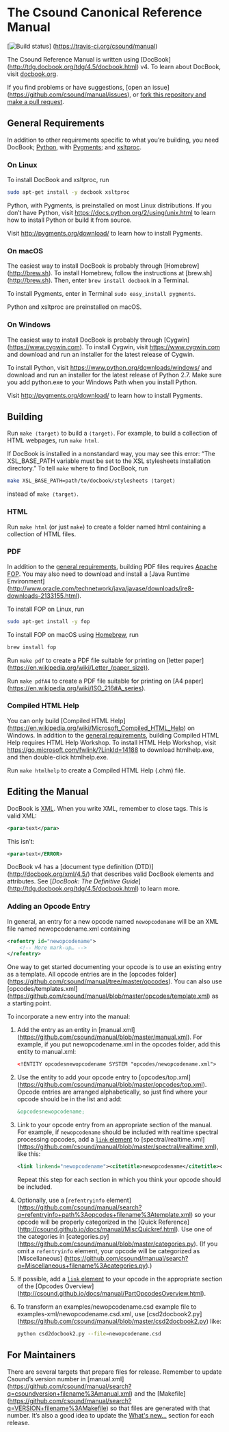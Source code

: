 # The Csound Canonical Reference Manual

[![Build status](https://travis-ci.org/csound/manual.svg?branch=master)]
(https://travis-ci.org/csound/manual)

The Csound Reference Manual is written using [DocBook]
(http://tdg.docbook.org/tdg/4.5/docbook.html) v4. To learn about DocBook, visit
[docbook.org](http://docbook.org).

If you find problems or have suggestions, [open an issue]
(https://github.com/csound/manual/issues), or [fork this repository and make a
pull request](https://guides.github.com/activities/forking/).


## General Requirements

In addition to other requirements specific to what you’re building, you need
DocBook; [Python](https://www.python.org), with [Pygments](http://pygments.org);
and [xsltproc](http://xmlsoft.org/XSLT/xsltproc2.html).

### On Linux

To install DocBook and xsltproc, run

```sh
sudo apt-get install -y docbook xsltproc
```

Python, with Pygments, is preinstalled on most Linux distributions. If you don’t
have Python, visit https://docs.python.org/2/using/unix.html to learn how to
install Python or build it from source.

Visit http://pygments.org/download/ to learn how to install Pygments.

### On macOS

The easiest way to install DocBook is probably through [Homebrew]
(http://brew.sh). To install Homebrew, follow the instructions at [brew.sh]
(http://brew.sh). Then, enter `brew install docbook` in a Terminal.

To install Pygments, enter in Terminal `sudo easy_install pygments`.

Python and xsltproc are preinstalled on macOS.

### On Windows

The easiest way to install DocBook is probably through [Cygwin]
(https://www.cygwin.com). To install Cygwin, visit https://www.cygwin.com and
download and run an installer for the latest release of Cygwin.

To install Python, visit https://www.python.org/downloads/windows/ and download
and run an installer for the latest release of Python 2.7. Make sure you add
python.exe to your Windows Path when you install Python.

Visit http://pygments.org/download/ to learn how to install Pygments.


## Building

Run `make ⟨target⟩` to build a `⟨target⟩`. For example, to build a collection of
HTML webpages, run `make html`.

If DocBook is installed in a nonstandard way, you may see this error: “The
XSL_BASE_PATH variable must be set to the XSL stylesheets installation
directory.” To tell `make` where to find DocBook, run

```sh
make XSL_BASE_PATH=path/to/docbook/stylesheets ⟨target⟩
```

instead of `make ⟨target⟩`.


### HTML

Run `make html` (or just `make`) to create a folder named html containing a
collection of HTML files.


### PDF

In addition to the [general requirements](#general-requirements), building PDF
files requires [Apache FOP](https://xmlgraphics.apache.org/fop/). You may also
need to download and install a [Java Runtime Environment]
(http://www.oracle.com/technetwork/java/javase/downloads/jre8-downloads-2133155.html).

To install FOP on Linux, run

```sh
sudo apt-get install -y fop
```

To install FOP on macOS using [Homebrew](http://brew.sh), run

```sh
brew install fop
```

Run `make pdf` to create a PDF file suitable for printing on [letter paper]
(https://en.wikipedia.org/wiki/Letter_(paper_size)).

Run `make pdfA4` to create a PDF file suitable for printing on [A4 paper]
(https://en.wikipedia.org/wiki/ISO_216#A_series).


### Compiled HTML Help

You can only build [Compiled HTML Help]
(https://en.wikipedia.org/wiki/Microsoft_Compiled_HTML_Help) on Windows. In
addition to the [general requirements](#general-requirements), building Compiled
HTML Help requires HTML Help Workshop. To install HTML Help Workshop, visit
https://go.microsoft.com/fwlink/?LinkId=14188 to download htmlhelp.exe, and then
double-click htmlhelp.exe.

Run `make htmlhelp` to create a Compiled HTML Help (.chm) file.


## Editing the Manual

DocBook is [XML](https://en.wikipedia.org/wiki/XML). When you write XML,
remember to close tags. This is valid XML:

```xml
<para>text</para>
```

This isn’t:

```xml
<para>text</ERROR>
```

DocBook v4 has a [document type definition (DTD)]
(http://docbook.org/xml/4.5/) that describes valid DocBook elements and
attributes. See [_DocBook: The Definitive Guide_]
(http://tdg.docbook.org/tdg/4.5/docbook.html) to learn more.


### Adding an Opcode Entry

In general, an entry for a new opcode named `newopcodename` will be an XML
file named newopcodename.xml containing

```xml
<refentry id="newopcodename">
    <!-- More mark-up… -->
</refentry>
```

One way to get started documenting your opcode is to use an existing entry as a
template. All opcode entries are in the [opcodes folder]
(https://github.com/csound/manual/tree/master/opcodes). You can also use
[opcodes/templates.xml]
(https://github.com/csound/manual/blob/master/opcodes/template.xml) as a
starting point.

To incorporate a new entry into the manual:

1. Add the entry as an entity in [manual.xml]
(https://github.com/csound/manual/blob/master/manual.xml). For example, if you
put newopcodename.xml in the opcodes folder, add this entity to manual.xml:

    ```xml
    <!ENTITY opcodesnewopcodename SYSTEM "opcodes/newopcodename.xml">
    ```

2. Use the entity to add your opcode entry to [opcodes/top.xml]
(https://github.com/csound/manual/blob/master/opcodes/top.xml). Opcode entries
are arranged alphabetically, so just find where your opcode should be in the
list and add:

    ```xml
    &opcodesnewopcodename;
    ```

3. Link to your opcode entry from an appropriate section of the manual. For
example, if `newopcodename` should be included with realtime spectral processing
opcodes, add a [`link` element](http://tdg.docbook.org/tdg/4.5/link.html) to
[spectral/realtime.xml]
(https://github.com/csound/manual/blob/master/spectral/realtime.xml), like this:

    ```xml
    <link linkend="newopcodename"><citetitle>newopcodename</citetitle></link>
    ```

    Repeat this step for each section in which you think your opcode should be
included.

4. Optionally, use a [`refentryinfo` element]
(https://github.com/csound/manual/search?q=refentryinfo+path%3Aopcodes+filename%3Atemplate.xml)
so your opcode will be properly categorized in the [Quick Reference]
(http://csound.github.io/docs/manual/MiscQuickref.html). Use one of the
categories in [categories.py]
(https://github.com/csound/manual/blob/master/categories.py). (If you omit a
`refentryinfo` element, your opcode will be categorized as [Miscellaneous]
(https://github.com/csound/manual/search?q=Miscellaneous+filename%3Acategories.py).)

5. If possible, add a [`link` element](http://tdg.docbook.org/tdg/4.5/link.html)
to your opcode in the appropriate section of the [Opcodes Overview]
(http://csound.github.io/docs/manual/PartOpcodesOverview.html).

6. To transform an examples/newopcodename.csd example file to
examples-xml/newopcodename.csd.xml, use [csd2docbook2.py]
(https://github.com/csound/manual/blob/master/csd2docbook2.py) like:

    ```sh
    python csd2docbook2.py --file=newopcodename.csd
    ```


## For Maintainers

There are several targets that prepare files for release. Remember to update
Csound’s version number in [manual.xml]
(https://github.com/csound/manual/search?q=csoundversion+filename%3Amanual.xml)
and the [Makefile]
(https://github.com/csound/manual/search?q=VERSION+filename%3AMakefile) so that
files are generated with that number. It’s also a good idea to update the
[What's new…](https://github.com/csound/manual/blob/master/preface/whatsnew.xml)
section for each release.
